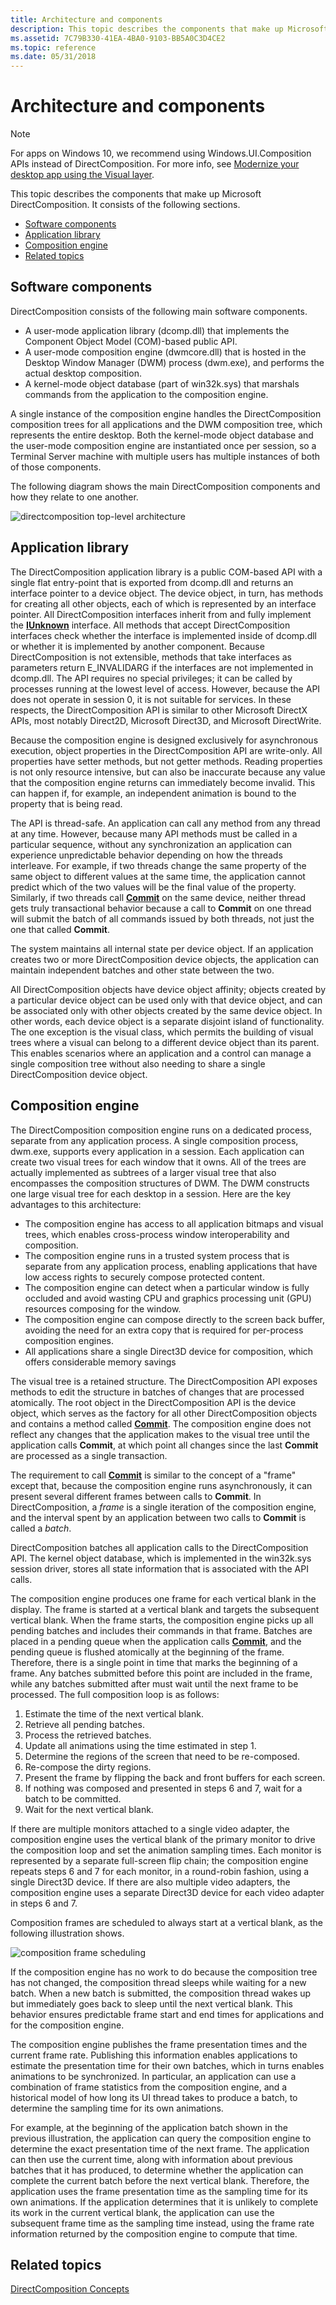 ```yaml
---
title: Architecture and components
description: This topic describes the components that make up Microsoft DirectComposition.
ms.assetid: 7C79B330-41EA-4BA0-9103-BB5A0C3D4CE2
ms.topic: reference
ms.date: 05/31/2018
---
```


# Architecture and components

> [!NOTE]
> For apps on Windows 10, we recommend using Windows.UI.Composition APIs instead of DirectComposition. For more info, see [Modernize your desktop app using the Visual layer](/windows/uwp/composition/visual-layer-in-desktop-apps).

This topic describes the components that make up Microsoft DirectComposition. It consists of the following sections.

-   [Software components](#software-components)
-   [Application library](#application-library)
-   [Composition engine](#composition-engine)
-   [Related topics](#related-topics)

## Software components

DirectComposition consists of the following main software components.

-   A user-mode application library (dcomp.dll) that implements the Component Object Model (COM)-based public API.
-   A user-mode composition engine (dwmcore.dll) that is hosted in the Desktop Window Manager (DWM) process (dwm.exe), and performs the actual desktop composition.
-   A kernel-mode object database (part of win32k.sys) that marshals commands from the application to the composition engine.

A single instance of the composition engine handles the DirectComposition composition trees for all applications and the DWM composition tree, which represents the entire desktop. Both the kernel-mode object database and the user-mode composition engine are instantiated once per session, so a Terminal Server machine with multiple users has multiple instances of both of those components.

The following diagram shows the main DirectComposition components and how they relate to one another.

![directcomposition top-level architecture](images/directcomposition-top-level-architecture.png)

## Application library

The DirectComposition application library is a public COM-based API with a single flat entry-point that is exported from dcomp.dll and returns an interface pointer to a device object. The device object, in turn, has methods for creating all other objects, each of which is represented by an interface pointer. All DirectComposition interfaces inherit from and fully implement the [**IUnknown**](/windows/desktop/api/unknwn/nn-unknwn-iunknown) interface. All methods that accept DirectComposition interfaces check whether the interface is implemented inside of dcomp.dll or whether it is implemented by another component. Because DirectComposition is not extensible, methods that take interfaces as parameters return E\_INVALIDARG if the interfaces are not implemented in dcomp.dll. The API requires no special privileges; it can be called by processes running at the lowest level of access. However, because the API does not operate in session 0, it is not suitable for services. In these respects, the DirectComposition API is similar to other Microsoft DirectX APIs, most notably Direct2D, Microsoft Direct3D, and Microsoft DirectWrite.

Because the composition engine is designed exclusively for asynchronous execution, object properties in the DirectComposition API are write-only. All properties have setter methods, but not getter methods. Reading properties is not only resource intensive, but can also be inaccurate because any value that the composition engine returns can immediately become invalid. This can happen if, for example, an independent animation is bound to the property that is being read.

The API is thread-safe. An application can call any method from any thread at any time. However, because many API methods must be called in a particular sequence, without any synchronization an application can experience unpredictable behavior depending on how the threads interleave. For example, if two threads change the same property of the same object to different values at the same time, the application cannot predict which of the two values will be the final value of the property. Similarly, if two threads call [**Commit**](/windows/win32/api/dcomp/nf-dcomp-idcompositiondevice-commit) on the same device, neither thread gets truly transactional behavior because a call to **Commit** on one thread will submit the batch of all commands issued by both threads, not just the one that called **Commit**.

The system maintains all internal state per device object. If an application creates two or more DirectComposition device objects, the application can maintain independent batches and other state between the two.

All DirectComposition objects have device object affinity; objects created by a particular device object can be used only with that device object, and can be associated only with other objects created by the same device object. In other words, each device object is a separate disjoint island of functionality. The one exception is the visual class, which permits the building of visual trees where a visual can belong to a different device object than its parent. This enables scenarios where an application and a control can manage a single composition tree without also needing to share a single DirectComposition device object.

## Composition engine

The DirectComposition composition engine runs on a dedicated process, separate from any application process. A single composition process, dwm.exe, supports every application in a session. Each application can create two visual trees for each window that it owns. All of the trees are actually implemented as subtrees of a larger visual tree that also encompasses the composition structures of DWM. The DWM constructs one large visual tree for each desktop in a session. Here are the key advantages to this architecture:

-   The composition engine has access to all application bitmaps and visual trees, which enables cross-process window interoperability and composition.
-   The composition engine runs in a trusted system process that is separate from any application process, enabling applications that have low access rights to securely compose protected content.
-   The composition engine can detect when a particular window is fully occluded and avoid wasting CPU and graphics processing unit (GPU) resources composing for the window.
-   The composition engine can compose directly to the screen back buffer, avoiding the need for an extra copy that is required for per-process composition engines.
-   All applications share a single Direct3D device for composition, which offers considerable memory savings

The visual tree is a retained structure. The DirectComposition API exposes methods to edit the structure in batches of changes that are processed atomically. The root object in the DirectComposition API is the device object, which serves as the factory for all other DirectComposition objects and contains a method called [**Commit**](/windows/win32/api/dcomp/nf-dcomp-idcompositiondevice-commit). The composition engine does not reflect any changes that the application makes to the visual tree until the application calls **Commit**, at which point all changes since the last **Commit** are processed as a single transaction.

The requirement to call [**Commit**](/windows/win32/api/dcomp/nf-dcomp-idcompositiondevice-commit) is similar to the concept of a "frame" except that, because the composition engine runs asynchronously, it can present several different frames between calls to **Commit**. In DirectComposition, a *frame* is a single iteration of the composition engine, and the interval spent by an application between two calls to **Commit** is called a *batch*.

DirectComposition batches all application calls to the DirectComposition API. The kernel object database, which is implemented in the win32k.sys session driver, stores all state information that is associated with the API calls.

The composition engine produces one frame for each vertical blank in the display. The frame is started at a vertical blank and targets the subsequent vertical blank. When the frame starts, the composition engine picks up all pending batches and includes their commands in that frame. Batches are placed in a pending queue when the application calls [**Commit**](/windows/win32/api/dcomp/nf-dcomp-idcompositiondevice-commit), and the pending queue is flushed atomically at the beginning of the frame. Therefore, there is a single point in time that marks the beginning of a frame. Any batches submitted before this point are included in the frame, while any batches submitted after must wait until the next frame to be processed. The full composition loop is as follows:

1.  Estimate the time of the next vertical blank.
2.  Retrieve all pending batches.
3.  Process the retrieved batches.
4.  Update all animations using the time estimated in step 1.
5.  Determine the regions of the screen that need to be re-composed.
6.  Re-compose the dirty regions.
7.  Present the frame by flipping the back and front buffers for each screen.
8.  If nothing was composed and presented in steps 6 and 7, wait for a batch to be committed.
9.  Wait for the next vertical blank.

If there are multiple monitors attached to a single video adapter, the composition engine uses the vertical blank of the primary monitor to drive the composition loop and set the animation sampling times. Each monitor is represented by a separate full-screen flip chain; the composition engine repeats steps 6 and 7 for each monitor, in a round-robin fashion, using a single Direct3D device. If there are also multiple video adapters, the composition engine uses a separate Direct3D device for each video adapter in steps 6 and 7.

Composition frames are scheduled to always start at a vertical blank, as the following illustration shows.

![composition frame scheduling](images/composition-frame-scheduling.png)

If the composition engine has no work to do because the composition tree has not changed, the composition thread sleeps while waiting for a new batch. When a new batch is submitted, the composition thread wakes up but immediately goes back to sleep until the next vertical blank. This behavior ensures predictable frame start and end times for applications and for the composition engine.

The composition engine publishes the frame presentation times and the current frame rate. Publishing this information enables applications to estimate the presentation time for their own batches, which in turns enables animations to be synchronized. In particular, an application can use a combination of frame statistics from the composition engine, and a historical model of how long its UI thread takes to produce a batch, to determine the sampling time for its own animations.

For example, at the beginning of the application batch shown in the previous illustration, the application can query the composition engine to determine the exact presentation time of the next frame. The application can then use the current time, along with information about previous batches that it has produced, to determine whether the application can complete the current batch before the next vertical blank. Therefore, the application uses the frame presentation time as the sampling time for its own animations. If the application determines that it is unlikely to complete its work in the current vertical blank, the application can use the subsequent frame time as the sampling time instead, using the frame rate information returned by the composition engine to compute that time.

## Related topics

<dl> <dt>

[DirectComposition Concepts](directcomposition-concepts.md)
</dt> </dl>

 

 
